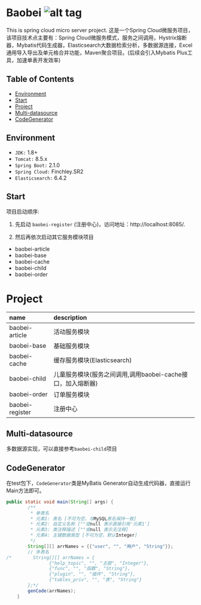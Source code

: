 Baobei ![alt tag](https://api.travis-ci.org/phishman3579/java-algorithms-implementation.svg?branch=master)
==============================

This is spring cloud micro server project. 这是一个Spring Cloud微服务项目，该项目技术点主要有：Spring Cloud微服务模式，服务之间调用，Hystrix熔断器，Mybatis代码生成器，Elasticsearch大数据检索分析，多数据源连接，Excel通用导入导出及单元格合并功能，Maven聚合项目。(后续会引入Mybatis Plus工具，加速单表开发效率)

## Table of Contents
+ [Environment](https://github.com/loveisontheway/baobei#Environment)
+ [Start](https://github.com/loveisontheway/baobei#Start)
+ [Project](https://github.com/loveisontheway/baobei#Project)
+ [Multi-datasource](https://github.com/loveisontheway/baobei#Multi-datasource)
+ [CodeGenerator](https://github.com/loveisontheway/baobei#CodeGenerator)

## Environment
+ `JDK:` 1.8+
+ `Tomcat:` 8.5.x
+ `Spring Boot:` 2.1.0
+ `Spring Cloud:` Finchley.SR2
+ `Elasticsearch:` 6.4.2

## Start
项目启动顺序:
1. 先启动 `baobei-register` (注册中心)，访问地址：http://localhost:8085/.

2. 然后再依次启动其它服务模块项目
  + baobei-article
  + baobei-base
  + baobei-cache
  + baobei-child
  + baobei-order

# Project
| name | description |
| :------ | :------ |
| baobei-article | 活动服务模块 |
| baobei-base | 基础服务模块 |
| baobei-cache | 缓存服务模块(Elasticsearch) |
| baobei-child | 儿童服务模块(服务之间调用,调用baobei-cache接口，加入熔断器) |
| baobei-order | 订单服务模块 |
| baobei-register | 注册中心 |

## Multi-datasource
多数据源实现，可以直接参考`baobei-child`项目

## CodeGenerator
在test包下，`CodeGenerator`类是MyBatis Generator自动生成代码器，直接运行Main方法即可。
```java
public static void main(String[] args) {
        /**
         * 单表名
         * 元素1: 表名 [不可为空，与MySQL表名保持一致]
         * 元素2: 自定义名称 [""或null 表示直接引用'元素1']
         * 元素3: 类注释描述 [""或null 表示无注释]
         * 元素4: 主键数据类型 [不可为空，默认Integer]
         */
        String[][] arrNames = {{"user", "", "用户", "String"}};
        // 多表名
/*        String[][] arrNames = {
                {"help_topic", "", "主题", "Integer"},
                {"func", "", "函数", "String"},
                {"plugin", "", "插件", "String"},
                {"tables_priv", "", "表", "String"}
        };*/
        genCode(arrNames);
    }
```

